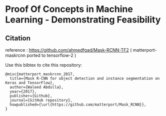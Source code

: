 # Proof Of Concepts in Machine Learning - Demonstrating Feasibility

## Citation

reference : https://github.com/ahmedfgad/Mask-RCNN-TF2 ( matterport-maskrcnn ported to tensorflow-2 )

Use this bibtex to cite this repository:
```
@misc{matterport_maskrcnn_2017,
  title={Mask R-CNN for object detection and instance segmentation on Keras and TensorFlow},
  author={Waleed Abdulla},
  year={2017},
  publisher={Github},
  journal={GitHub repository},
  howpublished={\url{https://github.com/matterport/Mask_RCNN}},
}
```